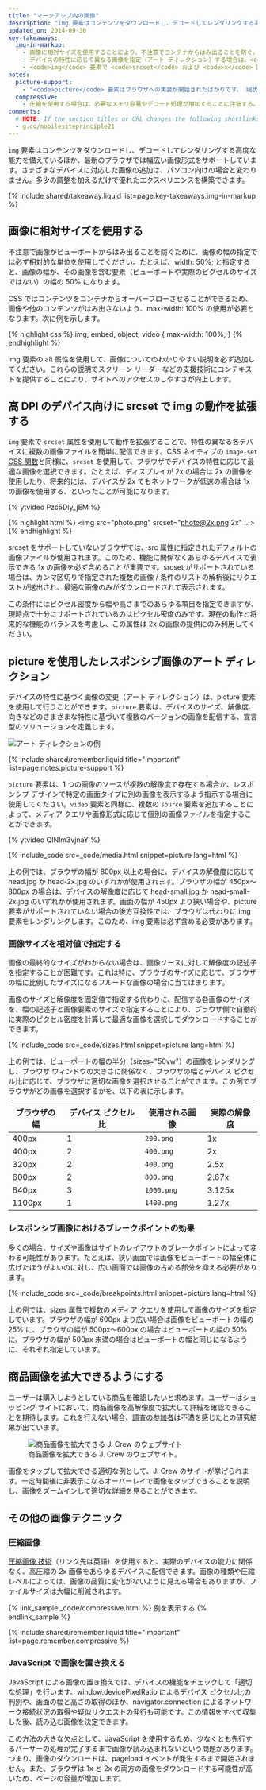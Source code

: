 ```yaml
---
title: "マークアップ内の画像"
description: "img 要素はコンテンツをダウンロードし、デコードしてレンダリングする高度な能力を備えているほか、最新のブラウザでは幅広い画像形式をサポートしています。"
updated_on: 2014-09-30
key-takeaways:
  img-in-markup:
    - 画像に相対サイズを使用することにより、不注意でコンテナからはみ出ることを防ぐ。
    - デバイスの特性に応じて異なる画像を指定（アート ディレクション）する場合は、<code>picture</code> 要素を使用する。
    - <code>img</code> 要素で <code>srcset</code> および <code>x</code> 記述子を使用して、ブラウザが最適な解像度の画像を選択する際のヒントを与える。
notes:
  picture-support:
    - "<code>picture</code> 要素はブラウザへの実装が開始されたばかりです。 現状では一部のブラウザでしか利用できませんが、十分な後方互換性があり、<a href='http://picturefill.responsiveimages.org/'>Picturefill によるポリフィル</a>（リンク先は英語）を利用できることから、この要素を使用することをおすすめします。 詳しくは、<a href='http://responsiveimages.org/#implementation'>ResponsiveImages.org</a>（英語）をご覧ください。"
  compressive:
    - 圧縮を使用する場合は、必要なメモリ容量やデコード処理が増加することに注意する。大きい画像をサイズ変更して小さい画面に収める処理は負荷が大きく、メモリと処理能力の両方が限られているローエンドのデバイスでは特にパフォーマンスが大きく低下する場合があります。
comments:
  # NOTE: If the section titles or URL changes the following shortlinks must be updated
  - g.co/mobilesiteprinciple21
---
```


<p class="intro">
  <code>img</code> 要素はコンテンツをダウンロードし、デコードしてレンダリングする高度な能力を備えているほか、最新のブラウザでは幅広い画像形式をサポートしています。さまざまなデバイスに対応した画像の追加は、パソコン向けの場合と変わりません。多少の調整を加えるだけで優れたエクスペリエンスを構築できます。
</p>




{% include shared/takeaway.liquid list=page.key-takeaways.img-in-markup %}


## 画像に相対サイズを使用する

不注意で画像がビューポートからはみ出ることを防ぐために、画像の幅の指定では必ず相対的な単位を使用してください。たとえば、width: 50%; と指定すると、画像の幅が、その画像を含む要素（ビューポートや実際のピクセルのサイズではない）の幅の 50% になります。

CSS ではコンテンツをコンテナからオーバーフローさせることができるため、画像や他のコンテンツがはみ出さないよう、max-width: 100% の使用が必要となります。次に例を示します。

{% highlight css %}
img, embed, object, video {
  max-width: 100%;
}
{% endhighlight %}

img 要素の alt 属性を使用して、画像についてのわかりやすい説明を必ず追加してください。これらの説明でスクリーン リーダーなどの支援技術にコンテキストを提供することにより、サイトへのアクセスのしやすさが向上します。

## 高 DPI のデバイス向けに srcset で img の動作を拡張する

<div class="mdl-grid">
  <div class="mdl-cell mdl-cell--6--col">
    <p>
      <code>img</code> 要素で <code>srcset</code> 属性を使用して動作を拡張することで、特性の異なる各デバイスに複数の画像ファイルを簡単に配信できます。CSS ネイティブの <code>image-set</code> <a href="images-in-css.html#use-image-set-to-provide-high-res-images">CSS 関数</a>と同様に、<code>srcset</code> を使用して、ブラウザでデバイスの特性に応じて最適な画像を選択できます。たとえば、ディスプレイが 2x の場合は 2x の画像を使用したり、将来的には、デバイスが 2x でもネットワークが低速の場合は 1x の画像を使用する、といったことが可能になります。
    </p>
  </div>

  <div class="mdl-cell mdl-cell--6--col">
    {% ytvideo Pzc5Dly_jEM %}
  </div>
</div>

{% highlight html %}
<img src="photo.png" srcset="photo@2x.png 2x" ...>
{% endhighlight %}

srcset をサポートしていないブラウザでは、src 属性に指定されたデフォルトの画像ファイルが使用されます。このため、機能に関係なくあらゆるデバイスで表示できる 1x の画像を必ず含めることが重要です。srcset がサポートされている場合は、カンマ区切りで指定された複数の画像 / 条件のリストの解析後にリクエストが送出され、最適な画像のみがダウンロードされて表示されます。

この条件にはピクセル密度から幅や高さまでのあらゆる項目を指定できますが、現時点で十分にサポートされているのはピクセル密度のみです。現在の動作と将来的な機能のバランスを考慮し、この属性は 2x の画像の提供にのみ利用してください。

## picture を使用したレスポンシブ画像のアート ディレクション

デバイスの特性に基づく画像の変更（アート ディレクション）は、picture 要素を使用して行うことができます。<code>picture</code> 要素は、デバイスのサイズ、解像度、向きなどのさまざまな特性に基づいて複数のバージョンの画像を配信する、宣言型のソリューションを定義します。

<img class="center" src="img/art-direction.png" alt="アート ディレクションの例"
srcset="img/art-direction.png 1x, img/art-direction-2x.png 2x">

{% include shared/remember.liquid title="Important" list=page.notes.picture-support %}

<div class="mdl-grid">
  <div class="mdl-cell mdl-cell--6--col">
    <p>
      <code>picture</code> 要素は、1 つの画像のソースが複数の解像度で存在する場合か、レスポンシブ デザインで特定の画面タイプに別の画像を表示するよう指示する場合に使用してください。<code>video</code> 要素と同様に、複数の <code>source</code> 要素を追加することによって、メディア クエリや画像形式に応じて個別の画像ファイルを指定することができます。
    </p>
  </div>
  <div class="mdl-cell mdl-cell--6--col">
    {% ytvideo QINlm3vjnaY %}
  </div>
</div>

{% include_code src=_code/media.html snippet=picture lang=html %}

上の例では、ブラウザの幅が 800px 以上の場合に、デバイスの解像度に応じて head.jpg か head-2x.jpg のいずれかが使用されます。ブラウザの幅が 450px～800px の場合は、デバイスの解像度に応じて head-small.jpg か head-small-2x.jpg のいずれかが使用されます。画面の幅が 450px より狭い場合や、picture 要素がサポートされていない場合の後方互換性では、ブラウザは代わりに img 要素をレンダリングします。このため、img 要素は必ず含める必要があります。

### 画像サイズを相対値で指定する

画像の最終的なサイズがわからない場合は、画像ソースに対して解像度の記述子を指定することが困難です。これは特に、ブラウザのサイズに応じて、ブラウザの幅に比例したサイズになるフルードな画像の場合に当てはまります。

画像のサイズと解像度を固定値で指定する代わりに、配信する各画像のサイズを、幅の記述子と画像要素のサイズで指定することにより、ブラウザ側で自動的に実際のピクセル密度を計算して最適な画像を選択してダウンロードすることができます。

{% include_code src=_code/sizes.html snippet=picture lang=html %}

上の例では、ビューポートの幅の半分（sizes="50vw"）の画像をレンダリングし、ブラウザ ウィンドウの大きさに関係なく、ブラウザの幅とデバイス ピクセル比に応じて、ブラウザに適切な画像を選択させることができます。この例でブラウザがどの画像を選択するかを、以下の表に示します。

<table class="mdl-data-table mdl-js-data-table">
    <thead>
    <tr>
      <th data-th="Browser width">ブラウザの幅</th>
      <th data-th="Device pixel ratio">デバイス ピクセル比</th>
      <th data-th="Image used">使用される画像</th>
      <th data-th="Effective resolution">実際の解像度</th>
    </tr>
  </thead>
  <tbody>
    <tr>
      <td data-th="Browser width">400px</td>
      <td data-th="Device pixel ratio">1</td>
      <td data-th="Image used"><code>200.png</code></td>
      <td data-th="Effective resolution">1x</td>
    </tr>
    <tr>
      <td data-th="Browser width">400px</td>
      <td data-th="Device pixel ratio">2</td>
      <td data-th="Image used"><code>400.png</code></td>
      <td data-th="Effective resolution">2x</td>
    </tr>
    <tr>
      <td data-th="Browser width">320px</td>
      <td data-th="Device pixel ratio">2</td>
      <td data-th="Image used"><code>400.png</code></td>
      <td data-th="Effective resolution">2.5x</td>
    </tr>
    <tr>
      <td data-th="Browser width">600px</td>
      <td data-th="Device pixel ratio">2</td>
      <td data-th="Image used"><code>800.png</code></td>
      <td data-th="Effective resolution">2.67x</td>
    </tr>
    <tr>
      <td data-th="Browser width">640px</td>
      <td data-th="Device pixel ratio">3</td>
      <td data-th="Image used"><code>1000.png</code></td>
      <td data-th="Effective resolution">3.125x</td>
    </tr>
    <tr>
      <td data-th="Browser width">1100px</td>
      <td data-th="Device pixel ratio">1</td>
      <td data-th="Image used"><code>1400.png</code></td>
      <td data-th="Effective resolution">1.27x</td>
    </tr>
  </tbody>
</table>


### レスポンシブ画像におけるブレークポイントの効果

多くの場合、サイズや画像はサイトのレイアウトのブレークポイントによって変わる可能性があります。たとえば、狭い画面では画像をビューポートの幅全体に広げたほうがよいのに対し、広い画面では画像の占める部分を抑える必要があります。

{% include_code src=_code/breakpoints.html snippet=picture lang=html %}

上の例では、sizes 属性で複数のメディア クエリを使用して画像のサイズを指定しています。ブラウザの幅が 600px より広い場合は画像をビューポートの幅の 25% に、ブラウザの幅が 500px～600px の場合はビューポートの幅の 50%に、ブラウザの幅が 500px 未満の場合はビューポートの幅と同じになるように、それぞれ指定しています。


## 商品画像を拡大できるようにする

ユーザーは購入しようとしている商品を確認したいと求めます。ユーザーはショッピング サイトにおいて、商品画像を高解像度で拡大して詳細を確認できることを期待します。これを行えない場合、[調査の参加者](/web/fundamentals/principles/research-study.html)は不満を感じたとの研究結果が出ています。

<figure>
  <img src="img/sw-make-images-expandable-good.png" srcset="img/sw-make-images-expandable-good.png 1x, img/sw-make-images-expandable-good-2x.png 2x" alt="商品画像を拡大できる J. Crew のウェブサイト">
  <figcaption>商品画像を拡大できる J. Crew のウェブサイト。</figcaption>
</figure>

画像をタップして拡大できる適切な例として、J. Crew のサイトが挙げられます。一定時間後に非表示になるオーバーレイで画像をタップできることを説明し、画像をズームインして適切な詳細を見ることができます。


## その他の画像テクニック

### 圧縮画像

[圧縮画像
技術](http://www.html5rocks.com/en/mobile/high-dpi/#toc-tech-overview)（リンク先は英語）を使用すると、実際のデバイスの能力に関係なく、高圧縮の 2x 画像をあらゆるデバイスに配信できます。画像の種類や圧縮レベルによっては、画像の品質に変化がないように見える場合もありますが、ファイルサイズは大幅に削減されます。

{% link_sample _code/compressive.html %}
      例を表示する
{% endlink_sample %}

{% include shared/remember.liquid title="Important" list=page.remember.compressive %}

### JavaScript で画像を置き換える

JavaScript による画像の置き換えでは、デバイスの機能をチェックして「適切な処理」を行います。window.devicePixelRatio によるデバイス ピクセル比の判別や、画面の幅と高さの取得のほか、navigator.connection によるネットワーク接続状況の取得や疑似リクエストの発行も可能です。この情報をすべて収集した後、読み込む画像を決定できます。

この方法の大きな欠点として、JavaScript を使用するため、少なくとも先行するパーサーの処理が完了するまで画像が読み込まれないという問題があります。つまり、画像のダウンロードは、pageload イベントが発生するまで開始されません。また、ブラウザは 1x と 2x の両方の画像をダウンロードする可能性が高いため、ページの容量が増加します。



